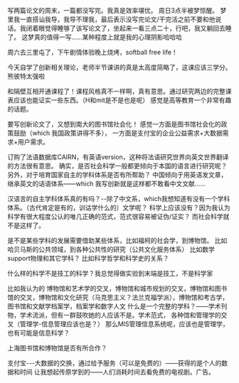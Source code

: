 写两篇论文的周末，一篇都没写完。我真是效率堪忧。
周日3点半被梦惊醒。
梦里我一直搭讪我导，我导不理我，最后表示没写完论文/干完活之前不要和他说话。我闭着眼觉得睡够了该写论文了，坐起来一看三点二十，行吧，我又躺回去睡了。
这梦真的值得一写……某种程度上就是我的心理阴影哈哈哈

周六去三里屯了，下午剧情体验晚上烧烤，softball free life！

今天自学了创新相关理论，老师半节课讲的真是太高度简略了，这课应该三学分。
熊彼特太强啦

和隔壁互相开通课程了！课程风格真不一样啊，真有意思。通过研究两边的完整课表应该也能证实一些东西。（H和mit是不是也是呢）
感觉是高等教育一个非常有趣的话题。

要写创新论文了，又想到南大的图书馆社会化！
感觉一方面是图书馆社会化的政策鼓励（which 我国政策讲得不多），
一方面是支付宝的企业公益需求+大数据需求+用户需求。

订购了法语数据库CAIRN，有英语version，这种将法语研究世界向英文世界翻译的方法很有意思。
确实，是否社会科学一般都更倾向于本国的语言进行研究呢？另外，对于培育国家自主的学科体系是否有所帮助？
中国倾向于用英语发文章，继承英文的话语体系——which 我写创新就是这样都不敢看中文文献……

汉语言的自主学科体系真的有吗？--除了中文系，which我想知道有没有一个学科体系。（古代肯定是有的，训诂学什么的）文学呢？
科学上应该没有？因为我认为科学有很大程度公认的唯几正确的范式，范式很容易被证伪/证实？
而社会科学就不是这样了。

是不是某些学科的发展需要借助某些体系，比如福柯的社会学，到博物馆。
比如哈贝马斯的公共领域，到各种公共性的研究（公共文化服务体系）
比如数学support物理和其它学科？
比如科学哲学和科学史的关系？

什么样的科学不是技工的科学？我总觉得做实验到末端是技工，不是科学家

比如我认为的 博物馆和艺术学的交叉，博物馆和城市规划的交叉，博物馆和图书馆的交叉，博物馆和文化研究（马克思主义？法兰克福学派），博物馆和考古学，图书馆和文献学档案学，档案学和数字人文
什么是一个完整的学科？——学术刊物，学术流派，但有一群鼓吹她的人应该不是。学术范式，
各种馆和管理学的交叉（管理学-信息管理应该也是？）
那么MIS管理信息系统呢，应该也是管理学，也有可能是信息科学？

上海图书馆和博物馆是否有所合作？

支付宝---大数据的交换，通过给予服务（可以是免费的）——获得的是个人的数据和时间
让我想起传原学到的——人们消耗时间去看免费的电视剧。广告。
